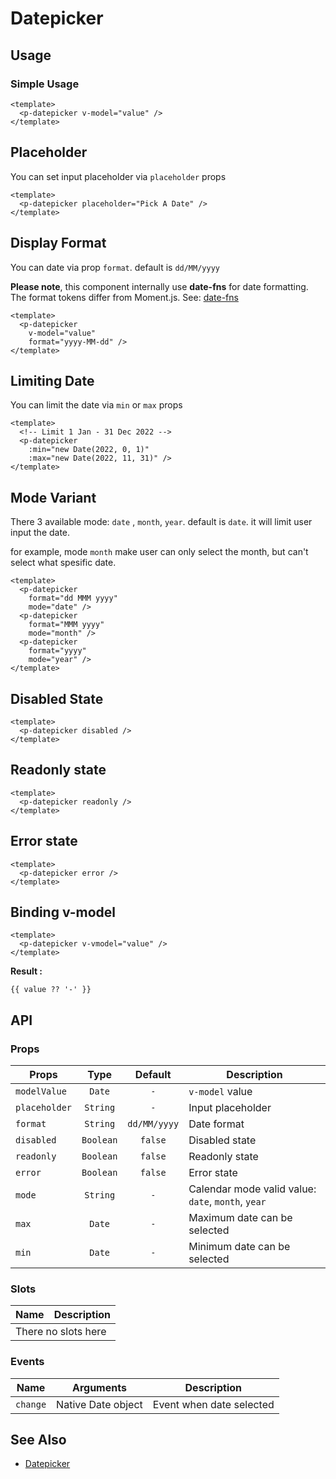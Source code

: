<script setup>
  import pDatepicker from './Datepicker.vue'
  import Banner from '../banner/Banner.vue'
  import { ref } from 'vue-demi'

  const value = ref()
</script>

# Datepicker

## Usage

### Simple Usage

<preview>
  <p-datepicker v-model="value" />
</preview>

```vue
<template>
  <p-datepicker v-model="value" />
</template>
```

## Placeholder

You can set input placeholder via `placeholder` props

<preview>
  <p-datepicker placeholder="Pick A Date" />
</preview>

```vue
<template>
  <p-datepicker placeholder="Pick A Date" />
</template>
```

## Display Format

You can date via prop `format`. default is `dd/MM/yyyy`

<Banner><strong>Please note</strong>, this component internally use <b>date-fns</b> for date formatting. The format tokens differ from Moment.js. See: <a href="https://date-fns.org/docs/format" target="_blank">date-fns</a></Banner>

<preview>
  <p-datepicker
    v-model="value"
    format="yyyy-MM-dd" />
</preview>

```vue
<template>
  <p-datepicker
    v-model="value"
    format="yyyy-MM-dd" />
</template>
```

## Limiting Date

You can limit the date via `min` or `max` props

<preview>
  <p-datepicker
    :min="new Date(2022, 0, 1)"
    :max="new Date(2022, 11, 31)" />
</preview>

```vue
<template>
  <!-- Limit 1 Jan - 31 Dec 2022 -->
  <p-datepicker
    :min="new Date(2022, 0, 1)"
    :max="new Date(2022, 11, 31)" />
</template>
```

## Mode Variant

There 3 available mode: `date` , `month`, `year`. default is `date`. it will limit user input the date.

for example, mode `month` make user can only select the month, but can't select what spesific date.

<preview class="flex-col items-center space-y-2">
  <p-datepicker
    format="dd MMM yyyy"
    mode="date" />
  <p-datepicker
    format="MMM yyyy"
    mode="month" />
  <p-datepicker
    format="yyyy"
    mode="year" />
</preview>

```vue
<template>
  <p-datepicker
    format="dd MMM yyyy"
    mode="date" />
  <p-datepicker
    format="MMM yyyy"
    mode="month" />
  <p-datepicker
    format="yyyy"
    mode="year" />
</template>
```

## Disabled State

<preview class="flex-col items-center space-y-2">
  <p-datepicker disabled />
</preview>

```vue
<template>
  <p-datepicker disabled />
</template>
```

## Readonly state
<preview>
  <p-datepicker readonly />
</preview>

```vue
<template>
  <p-datepicker readonly />
</template>
```

## Error state
<preview>
  <p-datepicker error />
</preview>

```vue
<template>
  <p-datepicker error />
</template>
```

## Binding v-model

<preview>
  <p-datepicker v-model="value" />
</preview>

```vue
<template>
  <p-datepicker v-vmodel="value" />
</template>
```

**Result :**

<pre class="max-w-full truncate"><code>{{ value ?? '-' }}</code></pre>

## API

### Props

| Props         |   Type    |   Default    | Description                                        |
|---------------|:---------:|:------------:|----------------------------------------------------|
| `modelValue`  |  `Date`   |     `-`      | `v-model` value                                    |
| `placeholder` | `String`  |     `-`      | Input placeholder                                  |
| `format`      | `String`  | `dd/MM/yyyy` | Date format                                        |
| `disabled`    | `Boolean` |   `false`    | Disabled state                                     |
| `readonly`    | `Boolean` |   `false`    | Readonly state                                     |
| `error`       | `Boolean` |   `false`    | Error state                                        |
| `mode`        | `String`  |     `-`      | Calendar mode valid value: `date`, `month`, `year` |
| `max`         |  `Date`   |     `-`      | Maximum date can be selected                       |
| `min`         |  `Date`   |     `-`      | Minimum date can be selected                       |

### Slots

<table>
  <thead>
    <tr>
      <th>Name</th>
      <th>Description</th>
    </tr>
  </thead>
  <tbody>
    <tr>
      <td colspan="2" class="text-center">There no slots here</td>
    </tr>
  </tbody>
</table>

### Events

| Name     | Arguments          | Description              |
|----------|--------------------|--------------------------|
| `change` | Native Date object | Event when date selected |

## See Also

- [Datepicker](/components/datepicker/)
